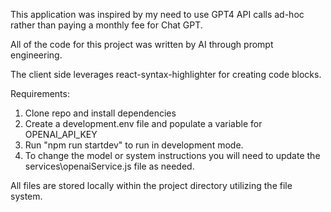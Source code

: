 This application was inspired by my need to use GPT4 API calls ad-hoc rather than paying a monthly fee for Chat GPT.

All of the code for this project was written by AI through prompt engineering.

The client side leverages react-syntax-highlighter for creating code blocks.

Requirements:

1. Clone repo and install dependencies
2. Create a development.env file and populate a variable for OPENAI_API_KEY
3. Run "npm run startdev" to run in development mode.
4. To change the model or system instructions you will need to update the services\openaiService.js file as needed.

All files are stored locally within the project directory utilizing the file system.